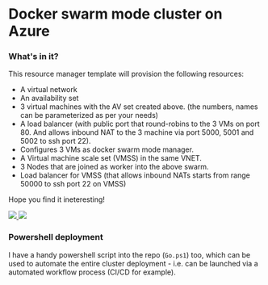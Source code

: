 # Docker swarm mode cluster on Azure

### What's in it?

This resource manager template will provision the following resources:

- A virtual network
- An availability set
- 3 virtual machines with the AV set created above. (the numbers, names can be parameterized as per your needs)
- A load balancer (with public port that round-robins to the 3 VMs on port 80. And allows inbound NAT to the 3 machine via port 5000, 5001 and 5002 to ssh port 22).
- Configures 3 VMs as docker swarm mode manager.
- A Virtual machine scale set (VMSS) in the same VNET.
- 3 Nodes that are joined as worker into the above swarm.
- Load balancer for VMSS (that allows inbound NATs starts from range 50000 to ssh port 22 on VMSS)

Hope you find it ineteresting!

<a href="https://portal.azure.com/#create/Microsoft.Template/uri/https%3A%2F%2Fraw.githubusercontent.com%2FMoimHossain%2Fdocker-swarm-on-azure%2Fmaster%2Fswarm-managers%2Fazuredeploy.json" target="_blank">
    <img src="http://azuredeploy.net/deploybutton.png"/>
</a>
<a href="http://armviz.io/#/?load=https%3A%2F%2Fraw.githubusercontent.com%2FMoimHossain%2Fdocker-swarm-on-azure%2Fmaster%2Fswarm-managers%2Fazuredeploy.json" target="_blank">
    <img src="http://armviz.io/visualizebutton.png"/>
</a>


### Powershell deployment

I have a handy powershell script into the repo (`Go.ps1`) too, which can be used to automate the entire cluster deployment - i.e. can be launched via a automated workflow process (CI/CD for example).

